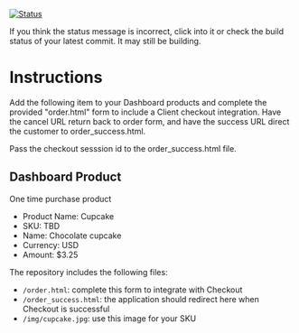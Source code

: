 [![Status](https://img.shields.io/badge/status-SUBMITTABLE%20COMMIT:%208111d4b3f1a2e6ad3f12ca857ecd2c95e7e9363b-brightgreen.svg)](https://github.com/andremcb/bakery_scaffold_AApE3fQi8zR0pcdo/commit/8111d4b3f1a2e6ad3f12ca857ecd2c95e7e9363b)


















































































































































































If you think the status message is incorrect, click into it or check the build status of your latest commit. It may still be building.

# Instructions 

Add the following item to your Dashboard products and complete the provided "order.html" form to include a Client checkout integration. Have the cancel URL return back to order form, and have the success URL direct the customer to order_success.html. 

Pass the checkout sesssion id to the order_success.html file.

## Dashboard Product
One time purchase product
* Product Name: Cupcake
* SKU: TBD
* Name: Chocolate cupcake
* Currency: USD
* Amount: $3.25

The repository includes the following files:
* `/order.html`: complete this form to integrate with Checkout
* `/order_success.html`: the application should redirect here when Checkout is successful
* `/img/cupcake.jpg`: use this image for your SKU
